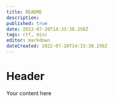 ```yaml
---
title: README
description: 
published: true
date: 2022-07-20T14:33:38.256Z
tags: ctf, misc
editor: markdown
dateCreated: 2022-07-20T14:33:38.256Z
---
```


# Header
Your content here